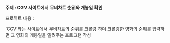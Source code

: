 **주제 : CGV 사이트에서 무비차트 순위와 개봉일 확인**

프로젝트 내용 :

'CGV'라는 사이트에서 무비차트의 순위를 크롤링 하며 크롤링한 영화의 순위를 입력하면 그 영화의 개봉일을 알려주는 프로그램 작성
